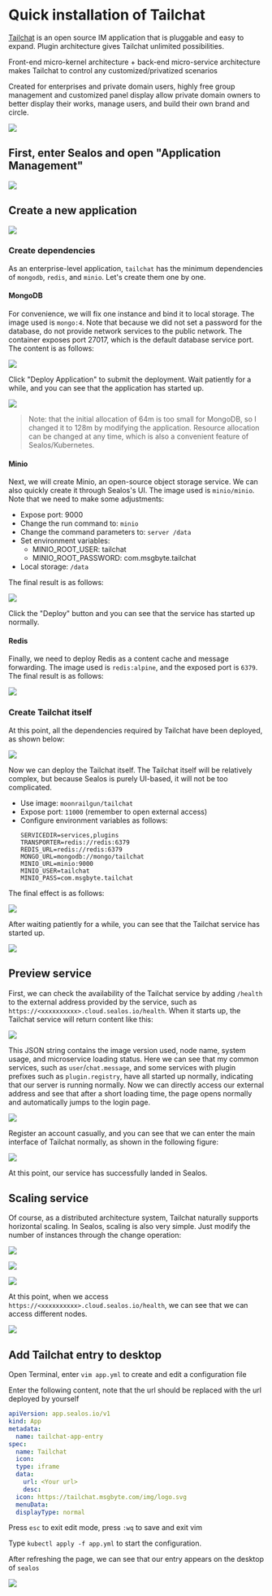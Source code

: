 # Quick installation of Tailchat

[Tailchat](https://tailchat.msgbyte.com/) is an open source IM application that is pluggable and easy to expand. Plugin
architecture gives Tailchat unlimited possibilities.

Front-end micro-kernel architecture + back-end micro-service architecture makes Tailchat to control any
customized/privatized scenarios

Created for enterprises and private domain users, highly free group management and customized panel display allow
private domain owners to better display their works, manage users, and build their own brand and circle.

![](../images/tailchat/0.png)

## First, enter Sealos and open "Application Management"

![](../images/tailchat/1.png)

## Create a new application

![](../images/tailchat/2.png)

### Create dependencies

As an enterprise-level application, `tailchat` has the minimum dependencies of `mongodb`, `redis`, and `minio`. Let's
create them one by one.

#### MongoDB

For convenience, we will fix one instance and bind it to local storage. The image used is `mongo:4`. Note that because
we did not set a password for the database, do not provide network services to the public network. The container exposes
port 27017, which is the default database service port. The content is as follows:

![](../images/tailchat/3.png)

Click "Deploy Application" to submit the deployment. Wait patiently for a while, and you can see that the application
has started up.

![](../images/tailchat/4.png)

> Note: that the initial allocation of 64m is too small for MongoDB, so I changed it to 128m by modifying the
> application. Resource allocation can be changed at any time, which is also a convenient feature of Sealos/Kubernetes.

#### Minio

Next, we will create Minio, an open-source object storage service. We can also quickly create it through Sealos's UI.
The image used is `minio/minio`. Note that we need to make some adjustments:

- Expose port: 9000
- Change the run command to: `minio`
- Change the command parameters to: `server /data`
- Set environment variables:
    - MINIO_ROOT_USER: tailchat
    - MINIO_ROOT_PASSWORD: com.msgbyte.tailchat
- Local storage: `/data`

The final result is as follows:

![](../images/tailchat/5.png)

Click the "Deploy" button and you can see that the service has started up normally.

#### Redis

Finally, we need to deploy Redis as a content cache and message forwarding. The image used is `redis:alpine`, and the
exposed port is `6379`. The final result is as follows:

![](../images/tailchat/6.png)

### Create Tailchat itself

At this point, all the dependencies required by Tailchat have been deployed, as shown below:

![](../images/tailchat/7.png)

Now we can deploy the Tailchat itself. The Tailchat itself will be relatively complex, but because Sealos is purely
UI-based, it will not be too complicated.

- Use image: `moonrailgun/tailchat`
- Expose port: `11000` (remember to open external access)
- Configure environment variables as follows:
  ```
  SERVICEDIR=services,plugins
  TRANSPORTER=redis://redis:6379
  REDIS_URL=redis://redis:6379
  MONGO_URL=mongodb://mongo/tailchat
  MINIO_URL=minio:9000
  MINIO_USER=tailchat
  MINIO_PASS=com.msgbyte.tailchat
  ```

The final effect is as follows:

![](../images/tailchat/8.png)

After waiting patiently for a while, you can see that the Tailchat service has started up.

![](../images/tailchat/9.png)

## Preview service

First, we can check the availability of the Tailchat service by adding `/health` to the external address provided by the
service, such as `https://<xxxxxxxxxx>.cloud.sealos.io/health`. When it starts up, the Tailchat service will return
content like this:

![](../images/tailchat/10.png)

This JSON string contains the image version used, node name, system usage, and microservice loading status. Here we can
see that my common services, such as `user`/`chat.message`, and some services with plugin prefixes such as
`plugin.registry`, have all started up normally, indicating that our server is running normally. Now we can directly
access our external address and see that after a short loading time, the page opens normally and automatically jumps to
the login page.

![](../images/tailchat/11.png)

Register an account casually, and you can see that we can enter the main interface of Tailchat normally, as shown in the
following figure:

![](../images/tailchat/12.png)

At this point, our service has successfully landed in Sealos.

## Scaling service

Of course, as a distributed architecture system, Tailchat naturally supports horizontal scaling. In Sealos, scaling is
also very simple. Just modify the number of instances through the change operation:

![](../images/tailchat/13.png)

![](../images/tailchat/14.png)

![](../images/tailchat/15.png)

At this point, when we access `https://<xxxxxxxxxx>.cloud.sealos.io/health`, we can see that we can access different
nodes.

![](../images/tailchat/16.png)

## Add Tailchat entry to desktop

Open Terminal, enter `vim app.yml` to create and edit a configuration file

Enter the following content, note that the url should be replaced with the url deployed by yourself

```yml
apiVersion: app.sealos.io/v1
kind: App
metadata:
  name: tailchat-app-entry
spec:
  name: Tailchat
  icon:
  type: iframe
  data:
    url: <Your url>
    desc:
  icon: https://tailchat.msgbyte.com/img/logo.svg
  menuData:
  displayType: normal
```

Press `esc` to exit edit mode, press `:wq` to save and exit vim

Type `kubectl apply -f app.yml` to start the configuration.

After refreshing the page, we can see that our entry appears on the desktop of `sealos`

![](../images/tailchat/17.png)
